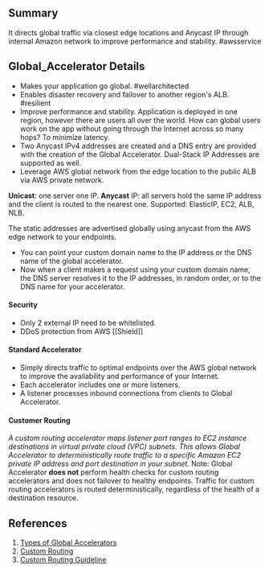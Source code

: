 ## Summary
It directs global traffic via closest edge locations and Anycast IP through internal Amazon network to improve performance and stability.  #awsservice 
## Global_Accelerator Details
- Makes your application go global. #wellarchitected 
- Enables disaster recovery and failover to another region's ALB. #resilient  
- Improve performance and stability. Application is deployed in one region, however there are users all over the world. How can global users work on the app without going through the Internet across so many hops? To minimize latency.
- Two Anycast IPv4 addresses are created and a DNS entry are provided with the creation of the Global Accelerator. Dual-Stack IP Addresses are supported as well.
- Leverage AWS global network from the edge location to the public ALB via AWS private network. 

**Unicast**: one server one IP.
**Anycast** IP: all servers hold the same IP address and the client is routed to the nearest one.
Supported: ElasticIP, EC2, ALB, NLB.

The static addresses are advertised globally using anycast from the AWS edge network to your endpoints.
- You can point your custom domain name to the IP address or the DNS name of the global accelerator.
- Now when a client makes a request using your custom domain name, the DNS server resolves it to the IP addresses, in random order, or to the DNS name for your accelerator.
#### Security
- Only 2 external IP need to be whitelisted.
- DDoS protection from AWS [[Shield]]
#### Standard Accelerator
- Simply directs traffic to optimal endpoints over the AWS global network to improve the availability and performance of your Internet.
- Each accelerator includes one or more listeners. 
- A listener processes inbound connections from clients to Global Accelerator.
#### Customer Routing
*A custom routing accelerator maps listener port ranges to EC2 instance destinations in virtual private cloud (VPC) subnets. This allows Global Accelerator to deterministically route traffic to a specific Amazon EC2 private IP address and port destination in your subnet.*
Note: Global Accelerator **does not** perform health checks for custom routing accelerators and does not failover to healthy endpoints. Traffic for custom routing accelerators is routed deterministically, regardless of the health of a destination resource.
## References

1. [Types of Global Accelerators](https://docs.aws.amazon.com/global-accelerator/latest/dg/introduction-accelerator-types.html)
2. [Custom Routing](https://docs.aws.amazon.com/global-accelerator/latest/dg/about-custom-routing-how-it-works.html)
3. [Custom Routing Guideline](https://docs.aws.amazon.com/global-accelerator/latest/dg/about-custom-routing-guidelines.html)